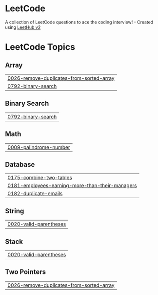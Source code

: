 # LeetCode
A collection of LeetCode questions to ace the coding interview! - Created using [LeetHub v2](https://github.com/arunbhardwaj/LeetHub-2.0)

<!---LeetCode Topics Start-->
# LeetCode Topics
## Array
|  |
| ------- |
| [0026-remove-duplicates-from-sorted-array](https://github.com/DatPham1618/LeetCode/tree/master/0026-remove-duplicates-from-sorted-array) |
| [0792-binary-search](https://github.com/DatPham1618/LeetCode/tree/master/0792-binary-search) |
## Binary Search
|  |
| ------- |
| [0792-binary-search](https://github.com/DatPham1618/LeetCode/tree/master/0792-binary-search) |
## Math
|  |
| ------- |
| [0009-palindrome-number](https://github.com/DatPham1618/LeetCode/tree/master/0009-palindrome-number) |
## Database
|  |
| ------- |
| [0175-combine-two-tables](https://github.com/DatPham1618/LeetCode/tree/master/0175-combine-two-tables) |
| [0181-employees-earning-more-than-their-managers](https://github.com/DatPham1618/LeetCode/tree/master/0181-employees-earning-more-than-their-managers) |
| [0182-duplicate-emails](https://github.com/DatPham1618/LeetCode/tree/master/0182-duplicate-emails) |
## String
|  |
| ------- |
| [0020-valid-parentheses](https://github.com/DatPham1618/LeetCode/tree/master/0020-valid-parentheses) |
## Stack
|  |
| ------- |
| [0020-valid-parentheses](https://github.com/DatPham1618/LeetCode/tree/master/0020-valid-parentheses) |
## Two Pointers
|  |
| ------- |
| [0026-remove-duplicates-from-sorted-array](https://github.com/DatPham1618/LeetCode/tree/master/0026-remove-duplicates-from-sorted-array) |
<!---LeetCode Topics End-->